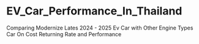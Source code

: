 # EV_Car_Performance_In_Thailand
Comparing Modernize Lates 2024 - 2025 Ev Car with Other Engine Types Car On Cost Returning Rate and Performance
